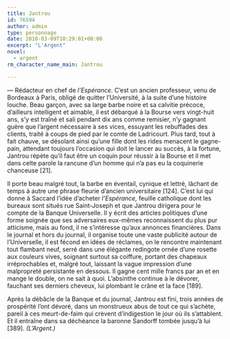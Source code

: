 ```yaml
---
title: Jantrou
id: 76594
author: admin
type: personnage
date: 2010-03-09T10:29:01+00:00
excerpt: "L'Argent"
novel:
  - argent
rm_character_name_main: Jantrou

---
```

— Rédacteur en chef de _l&rsquo;Espérance._ C&rsquo;est un ancien professeur, venu de Bordeaux à Paris, obligé de quitter l&rsquo;Université, à la suite d&rsquo;une histoire louche. Beau garçon, avec sa large barbe noire et sa calvitie précoce, d&rsquo;ailleurs intelligent et aimable, il est débarqué à la Bourse vers vingt-huit ans, s&rsquo;y est traîné et sali pendant dix ans comme remisier, n&rsquo;y gagnant guère que l&rsquo;argent nécessaire à ses vices, essuyant les rebuffades des clients, traité à coups de pied par le comte de Ladricourt. Plus tard, tout à fait chauve, se désolant ainsi qu&rsquo;une fille dont les rides menacent le gagne-pain, attendant toujours l&rsquo;occasion qui doit le lancer au succès, à la fortune, Jantrou répète qu&rsquo;il faut être un coquin pour réussir à la Bourse et il met dans celte parole la rancune d&rsquo;un homme qui n&rsquo;a pas eu la coquinerie chanceuse [21].

Il porte beau malgré tout, la barbe en éventail, cynique et lettré, lâchant de temps à autre une phrase fleurie d&rsquo;ancien universitaire [124]. C&rsquo;est lui qui donne à Saccard l&rsquo;idée d&rsquo;acheter _l&rsquo;Espérance,_ feuille catholique dont les bureaux sont situés rue Saint-Joseph et que Jantrou dirigera pour le compte de la Banque Universelle. Il y écrit des articles politiques d&rsquo;une forme soignée que ses adversaires eux-mêmes reconnaissent du plus pur atticisme, mais au fond, il ne s&rsquo;intéresse qu&rsquo;aux annonces financières. Dans le journal et hors du journal, il organise toute une vaste publicité autour de l&rsquo;Universelle, il est fécond en idées de réclames, on le rencontre maintenant tout flambant neuf, serré dans une élégante redingote ornée d&rsquo;une rosette aux couleurs vives, soignant surtout sa coiffure, portant des chapeaux irréprochables et, malgré tout, laissant la vague impression d&rsquo;une malpropreté persistante en dessous. Il gagne cent mille francs par an et en mange le double, on ne sait à quoi. L&rsquo;absinthe continue à le dévorer, fauchant ses derniers cheveux, lui plombant le crâne et la face [189].

Après la débâcle de la Banque et du journal, Jantrou est fini, trois années de prospérité l&rsquo;ont dévoré, dans un monstrueux abus de tout ce qui s&rsquo;achète, pareil à ces meurt-de-faim qui crèvent d&rsquo;indigestion le jour où ils s&rsquo;attablent. Et il entraîne dans sa déchéance la baronne Sandorff tombée jusqu&rsquo;à lui [389]. _(L&rsquo;Argent.)_